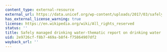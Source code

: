 ```yaml
---
content_type: external-resource
external_url: https://data.unicef.org/wp-content/uploads/2017/03/safely-managed-drinking-water-JMP-2017-1.pdf
has_external_license_warning: true
license: https://en.wikipedia.org/wiki/All_rights_reserved
status: ''
title: Safely managed drinking water-thematic report on drinking water (PDF)
uid: 2e9726cf-f8b7-469a-b8f4-f75864907df2
wayback_url: ''
---
```

